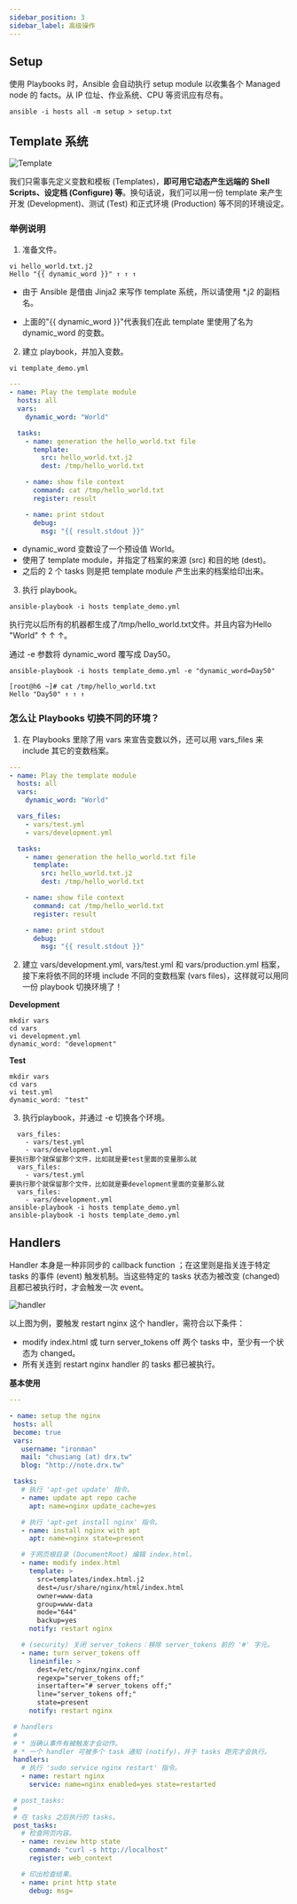 ```yaml
---
sidebar_position: 3
sidebar_label: 高级操作
---
```


## Setup

使用 Playbooks 时，Ansible 会自动执行 setup module 以收集各个 Managed node 的 facts。从 IP 位址、作业系统、CPU 等资讯应有尽有。

```shell
ansible -i hosts all -m setup > setup.txt
```

## Template 系统

![Template](./img/te.jpg)

我们只需事先定义变数和模板 (Templates)，**即可用它动态产生远端的 Shell Scripts、设定档 (Configure) 等**。换句话说，我们可以用一份 template 来产生开发 (Development)、测试 (Test) 和正式环境 (Production) 等不同的环境设定。

### 举例说明

1. 准备文件。 

```shell
vi hello_world.txt.j2
Hello "{{ dynamic_word }}" ↑ ↑ ↑
```

- 由于 Ansible 是借由 Jinja2 来写作 template 系统，所以请使用 *.j2  的副档名。

- 上面的"{{ dynamic_word }}"代表我们在此 template 里使用了名为 dynamic_word 的变数。


2. 建立 playbook，并加入变数。

```shell
vi template_demo.yml 
```

```yml
---
- name: Play the template module 
  hosts: all 
  vars: 
    dynamic_word: "World"

  tasks: 
    - name: generation the hello_world.txt file
      template: 
        src: hello_world.txt.j2 
        dest: /tmp/hello_world.txt 

    - name: show file context 
      command: cat /tmp/hello_world.txt
      register: result 

    - name: print stdout 
      debug:
        msg: "{{ result.stdout }}"
```

- dynamic_word 变数设了一个预设值 World。
- 使用了 template module，并指定了档案的来源 (src) 和目的地 (dest)。
- 之后的 2 个 tasks 则是把 template module 产生出来的档案给印出来。

3. 执行 playbook。

```shell
ansible-playbook -i hosts template_demo.yml
```

执行完以后所有的机器都生成了/tmp/hello_world.txt文件。并且内容为Hello "World" ↑ ↑ ↑。

通过 -e 参数将 dynamic_word 覆写成 Day50。

```shell
ansible-playbook -i hosts template_demo.yml -e "dynamic_word=Day50"
```

```
[root@h6 ~]# cat /tmp/hello_world.txt
Hello "Day50" ↑ ↑ ↑
```

### 怎么让 Playbooks 切换不同的环境？

1. 在 Playbooks 里除了用 vars 来宣告变数以外，还可以用 vars_files 来 include 其它的变数档案。

```yml
---
- name: Play the template module 
  hosts: all 
  vars: 
    dynamic_word: "World"

  vars_files: 
    - vars/test.yml 
    - vars/development.yml

  tasks: 
    - name: generation the hello_world.txt file
      template: 
        src: hello_world.txt.j2 
        dest: /tmp/hello_world.txt 

    - name: show file context 
      command: cat /tmp/hello_world.txt
      register: result 

    - name: print stdout 
      debug:
        msg: "{{ result.stdout }}"

```

2. 建立 vars/development.yml, vars/test.yml 和 vars/production.yml 档案，接下来将依不同的环境 include 不同的变数档案 (vars files)，这样就可以用同一份 playbook 切换环境了！

**Development**

```shell
mkdir vars
cd vars
vi development.yml
dynamic_word: "development"
```

**Test**

```shell
mkdir vars
cd vars
vi test.yml
dynamic_word: "test"
```

3. 执行playbook，并通过 -e 切换各个环境。

```shell
  vars_files: 
    - vars/test.yml 
    - vars/development.yml
要执行那个就保留那个文件，比如就是要test里面的变量那么就
  vars_files: 
    - vars/test.yml 
要执行那个就保留那个文件，比如就是要development里面的变量那么就
  vars_files: 
    - vars/development.yml
ansible-playbook -i hosts template_demo.yml
ansible-playbook -i hosts template_demo.yml
```

## Handlers

Handler 本身是一种非同步的 callback function ；在这里则是指关连于特定 tasks 的事件 (event) 触发机制。当这些特定的 tasks 状态为被改变 (changed) 且都已被执行时，才会触发一次 event。

![handler](./img/hand.jpg)

以上图为例，要触发 restart nginx 这个 handler，需符合以下条件：

- modify index.html 或 turn server_tokens off 两个 tasks 中，至少有一个状态为 changed。
- 所有关连到 restart nginx handler 的 tasks 都已被执行。 

**基本使用**

```yml
---

- name: setup the nginx
 hosts: all
 become: true
 vars:
   username: "ironman"
   mail: "chusiang (at) drx.tw"
   blog: "http://note.drx.tw"

 tasks:
   # 执行 'apt-get update' 指令。
   - name: update apt repo cache
     apt: name=nginx update_cache=yes

   # 执行 'apt-get install nginx' 指令。
   - name: install nginx with apt
     apt: name=nginx state=present

   # 于网页根目录 (DocumentRoot) 编辑 index.html。
   - name: modify index.html
     template: >
       src=templates/index.html.j2
       dest=/usr/share/nginx/html/index.html
       owner=www-data
       group=www-data
       mode="644"
       backup=yes
     notify: restart nginx

   # (security) 关闭 server_tokens：移除 server_tokens 前的 '#' 字元。
   - name: turn server_tokens off
     lineinfile: >
       dest=/etc/nginx/nginx.conf
       regexp="server_tokens off;"
       insertafter="# server_tokens off;"
       line="server_tokens off;"
       state=present
     notify: restart nginx

 # handlers 
 #
 # * 当确认事件有被触发才会动作。
 # * 一个 handler 可被多个 task 通知 (notify)，并于 tasks 跑完才会执行。
 handlers:
   # 执行 'sudo service nginx restart' 指令。
   - name: restart nginx
     service: name=nginx enabled=yes state=restarted

 # post_tasks:
 #
 # 在 tasks 之后执行的 tasks。
 post_tasks:
   # 检查网页内容。
   - name: review http state
     command: "curl -s http://localhost"
     register: web_context

   # 印出检查结果。
   - name: print http state
     debug: msg=
```